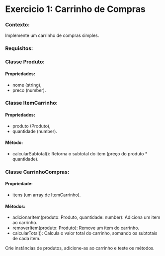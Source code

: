 # Exercicio 1: Carrinho de Compras

### Contexto:
Implemente um carrinho de compras simples.

### Requisitos:
### Classe Produto:
#### Propriedades:
- nome (string),
- preco (number).

### Classe ItemCarrinho:
#### Propriedades:
- produto (Produto),
- quantidade (number).

#### Método:
- calcularSubtotal(): Retorna o subtotal do item (preço do produto * quantidade).

### Classe CarrinhoCompras:
#### Propriedade:
- itens (um array de ItemCarrinho).

#### Métodos:
- adicionarItem(produto: Produto, quantidade: number): Adiciona um item ao carrinho.
- removerItem(produto: Produto): Remove um item do carrinho.
- calcularTotal(): Calcula o valor total do carrinho, somando os subtotais de cada item.

Crie instâncias de produtos, adicione-as ao carrinho e teste os métodos.